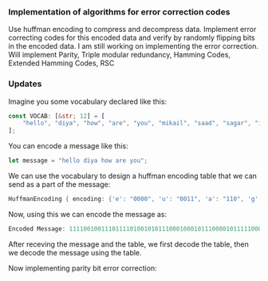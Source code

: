 ### Implementation of algorithms for error correction codes

Use huffman encoding to compress and decompress data. Implement error correcting codes for this encoded data and verify by randomly flipping bits in the encoded data. I am still working on implementing the error correction. Will implement Parity, Triple modular redundancy, Hamming Codes, Extended Hamming Codes, RSC

### Updates

Imagine you some vocabulary declared like this:

```rust
const VOCAB: [&str; 12] = [
    "hello", "diya", "how", "are", "you", "mikail", "saad", "sagar", "is", "stupid", " ", "#",
];
```

You can encode a message like this:

```rust
let message = "hello diya how are you";
```

We can use the vocabulary to design a huffman encoding table that we can send as a part of the message:

```rust
HuffmanEncoding { encoding: {'e': "0000", 'u': "0011", 'a': "110", 'g': "111010", 'p': "111101", 't': "111110", 'w': "111111", 'o': "1011", 'd': "0111", 'i': "100", 'k': "111011", 'h': "0001", 'r': "0010", 's': "010", 'y': "0110", 'l': "1010", ' ': "111000", 'm': "111100", '#': "111001"}, max_size: 6 }
```

Now, using this we can encode the message as:

```rust
Encoded Message: 111100100111011110100101011100010001011100001011111000111111011000111111001
```

After receving the message and the table, we first decode the table, then we decode the message using the table.

Now implementing parity bit error correction:
